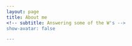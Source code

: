 ```yaml
---
layout: page
title: About me
<!-- subtitle: Answering some of the W's -->
show-avatar: false

---
```


<!-- Google tag (gtag.js) -->
<script async src="https://www.googletagmanager.com/gtag/js?id=G-WSHF60YN4E"></script>
<script>
  window.dataLayer = window.dataLayer || [];
  function gtag(){dataLayer.push(arguments);}
  gtag('js', new Date());

  gtag('config', 'G-WSHF60YN4E');
</script>
<!-- ![jan](/assets/img/janelia_me.jpeg)

